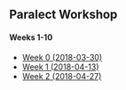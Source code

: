 Paralect Workshop
---

#### Weeks 1-10
- [Week 0 (2018-03-30)](week-0)
- [Week 1 (2018-04-13)](week-1)
- [Week 2 (2018-04-27)](week-2)

